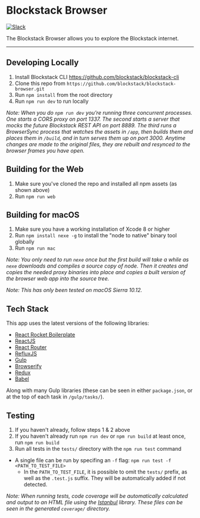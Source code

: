 Blockstack Browser
============

[![Slack](http://slack.blockstack.org/badge.svg)](http://slack.blockstack.org/)

The Blockstack Browser allows you to explore the Blockstack internet.

---

## Developing Locally

1. Install Blockstack CLI https://github.com/blockstack/blockstack-cli
1. Clone this repo from `https://github.com/blockstack/blockstack-browser.git`
1. Run `npm install` from the root directory
1. Run `npm run dev` to run locally

*Note: When you do `npm run dev` you're running three concurrent processes. One starts a CORS proxy on port 1337. The second starts a server that mocks the future Blockstack REST API on port 8889. The third runs a BrowserSync process that watches the assets in `/app`, then builds them and places them in `/build`, and in turn serves them up on port 3000. Anytime changes are made to the original files, they are rebuilt and resynced to the browser frames you have open.*

## Building for the Web

1. Make sure you've cloned the repo and installed all npm assets (as shown above)
1. Run `npm run web`

## Building for macOS

1. Make sure you have a working installation of Xcode 8 or higher
1. Run `npm install nexe -g` to install the "node to native" binary tool globally
1. Run `npm run mac`

*Note: You only need to run `nexe` once but the first build will take a while as `nexe` downloads and compiles a source copy of node. Then it creates and copies the needed proxy binaries into place and copies a built version of the browser web app into the source tree.*

*Note: This has only been tested on macOS Sierra 10.12.*

## Tech Stack

This app uses the latest versions of the following libraries:

- [React Rocket Boilerplate](https://github.com/jakemmarsh/react-rocket-boilerplate)
- [ReactJS](https://github.com/facebook/react)
- [React Router](https://github.com/rackt/react-router)
- [RefluxJS](https://github.com/spoike/refluxjs)
- [Gulp](http://gulpjs.com/)
- [Browserify](http://browserify.org/)
- [Redux](https://github.com/reactjs/redux)
- [Babel](https://github.com/babel/babel)

Along with many Gulp libraries (these can be seen in either `package.json`, or at the top of each task in `/gulp/tasks/`).

## Testing

1. If you haven't already, follow steps 1 & 2 above
2. If you haven't already run `npm run dev` or `npm run build` at least once, run `npm run build`
3. Run all tests in the `tests/` directory with the `npm run test` command
  * A single file can be run by specifing an `-f` flag: `npm run test -f <PATH_TO_TEST_FILE>`
    * In the `PATH_TO_TEST_FILE`, it is possible to omit the `tests/` prefix, as well as the `.test.js` suffix. They will be automatically added if not detected.

*Note: When running tests, code coverage will be automatically calculated and output to an HTML file using the [Istanbul](https://github.com/gotwarlost/istanbul) library. These files can be seen in the generated `coverage/` directory.*
